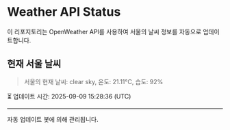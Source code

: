 
# Weather API Status

이 리포지토리는 OpenWeather API를 사용하여 서울의 날씨 정보를 자동으로 업데이트합니다.

## 현재 서울 날씨
> 서울의 현재 날씨: clear sky, 온도: 21.11°C, 습도: 92%

⏳ 업데이트 시간: 2025-09-09 15:28:36 (UTC)

---
자동 업데이트 봇에 의해 관리됩니다.
